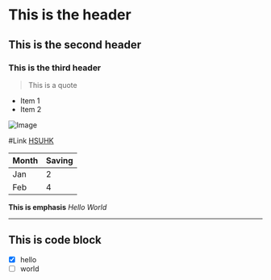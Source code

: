 # This is the header
## This is the second header
### This is the third header

> This is a quote

- Item 1
- Item 2

![Image](https://admission.hsu.edu.hk/wp-content/uploads/2021/10/HSUHK_v2.jpg)

#Link
[HSUHK](https://www.hsu.edu.hk/en/) 

| Month | Saving |
| ----- | ------ |
|Jan|2|
|Feb|4|

**This is emphasis**
*Hello World*

---
This is code block
---

- [x] hello
- [ ] world

